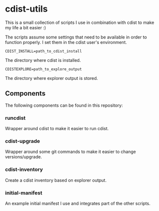 # cdist-utils

This is a small collection of scripts I use in combination with cdist to make my
life a bit easier :)

The scripts assume some settings that need to be available in order to function
properly. I set them in the cdist user's environment.

`CDIST_INSTALL=path_to_cdist_install`

The directory where cdist is installed.

`CDISTEXPLORE=path_to_explore_output`

The directory where explorer output is stored.

## Components

The following components can be found in this repository:

### runcdist

Wrapper around cdist to make it easier to run cdist.

### cdist-upgrade

Wrapper around some git commands to make it easier to change versions/upgrade.

### cdist-inventory

Create a cdist inventory based on explorer output.

### initial-manifest

An example initial manifest I use and integrates part of the other scripts.
